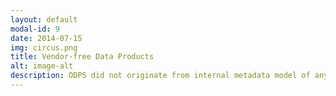 ```yaml
---
layout: default
modal-id: 9
date: 2014-07-15
img: circus.png
title: Vendor-free Data Products
alt: image-alt
description: ODPS did not originate from internal metadata model of any commercial product. It is a vendor-free and so will be your data products. One day it will be utilized by many vendors, but still even that case it remains independent and continues to decouple data products from the systems. With ODPS you will enable faster and easier data exchange between systems without any vendor lock-in. 
---
```

